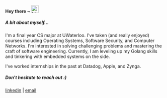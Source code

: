 #### Hey there ~ <img src="https://user-images.githubusercontent.com/1303154/88677602-1635ba80-d120-11ea-84d8-d263ba5fc3c0.gif" width="24px" alt="hi">

##### A bit about myself...
I'm a final year CS major at UWaterloo. I've taken (and really enjoyed) courses including Operating Systems, Software Security, and Computer Networks. I'm interested in solving challenging problems and mastering the craft of software engineering. Currently, I am leveling up my Golang skills and tinkering with embedded systems on the side. 

I've worked internships in the past at Datadog, Apple, and Zynga.


##### Don't hesitate to reach out :)
<a href="https://www.linkedin.com/in/addisonnn/">
  linkedin</a>
 | 
<a href="mailto:a344chen@uwaterloo.ca">
  email
</a>


<!---
<details>
<summary>misc. info...</summary>
<p align="left"> <img src="https://komarev.com/ghpvc/?username=addison-ch&label=Profile%20views&color=0e75b6&style=flat" alt="addison-ch" /> </p>
<p><img align="left" src="https://github-readme-stats.vercel.app/api/top-langs?username=addison-ch&show_icons=true&locale=en&layout=compact" alt="addison-ch" /></p>

<p>&nbsp;<img align="center" src="https://github-readme-stats.vercel.app/api?username=addison-ch&show_icons=true&locale=en" alt="addison-ch" /></p>
</details>

--->

